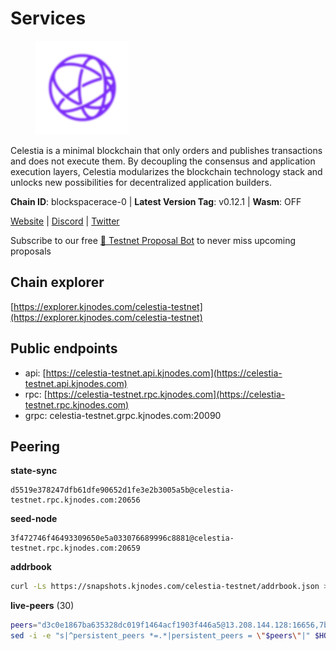 # Services

<figure><img src="https://raw.githubusercontent.com/kj89/cosmos-images/main/logos/celestia.png" width="150" alt=""><figcaption></figcaption></figure>

Celestia is a minimal blockchain that only orders and publishes transactions and  does not execute them. By decoupling the consensus and application execution layers,  Celestia modularizes the blockchain technology stack and unlocks new possibilities  for decentralized application builders.

**Chain ID**: blockspacerace-0 | **Latest Version Tag**: v0.12.1 | **Wasm**: OFF

[Website](https://celestia.org) | [Discord](https://discord.gg/celestiacommunity) | [Twitter](https://twitter.com/CelestiaOrg)



Subscribe to our free [🤖 Testnet Proposal Bot](https://t.me/kjnodes_testnet_proposal_bot) to never miss upcoming proposals


## Chain explorer
[https://explorer.kjnodes.com/celestia-testnet](https://explorer.kjnodes.com/celestia-testnet)

## Public endpoints

* api: [https://celestia-testnet.api.kjnodes.com](https://celestia-testnet.api.kjnodes.com)
* rpc: [https://celestia-testnet.rpc.kjnodes.com](https://celestia-testnet.rpc.kjnodes.com)
* grpc: celestia-testnet.grpc.kjnodes.com:20090

## Peering

**state-sync**

```text
d5519e378247dfb61dfe90652d1fe3e2b3005a5b@celestia-testnet.rpc.kjnodes.com:20656
```

**seed-node**

```text
3f472746f46493309650e5a033076689996c8881@celestia-testnet.rpc.kjnodes.com:20659
```

**addrbook**
```bash
curl -Ls https://snapshots.kjnodes.com/celestia-testnet/addrbook.json > $HOME/.celestia-app/config/addrbook.json
```

**live-peers** (30)
```bash
peers="d3c0e1867ba635328dc019f1464acf1903f446a5@13.208.144.128:16656,7b2f4cb70f04f2e9befb6ace66ce1ac7b3bea5b4@178.239.197.179:26656,6855a5168a860ca61b876c12cf7882b3be4ad58a@35.210.7.124:26656,cb0c8eab8b18c4c6a2d0cc030d1b0787656b61bb@65.108.137.39:26656,10c84789386c2ee3aacd8e09f04b78fac14fb3d7@209.126.86.119:26656,2b8f5b788108c593378ce0dad8faff180b854cb4@185.56.139.86:26656,e4fa11cfb413d69d95dc90a0e12125b091b1d574@51.158.115.159:26656,24770b73138ee6a2113e4c35b5e3525749c21350@109.238.11.182:26656,aa0f4f7f63460c19b448004283b6d3ffc682e443@65.109.38.111:11656,38a3604c87e19301b2a028ef0b4a0735014de749@64.25.109.145:26656,3ef426538e3b8bfa274aa9a442583bbbda71942f@185.144.99.12:26656,9497e0c783d5cb9b18f6addfcf2f25cdc4d5d1a2@148.113.153.79:36656,e225815e3da7a26d712c074045977034a901bbc0@5.9.106.214:26686,afa8e3de3c304db0fae0113428c1747081df35a2@194.163.134.232:26656,508706c7c37a7a5e4c99c4581d9334cbad34cb86@37.27.2.226:26656,fb9fc76ee67cd021b913752b49560dd9184688f2@135.181.216.215:36656,5fa6853eb52bc3a5ff1fe56b988515d16644819a@65.21.232.33:2000,a20a5f47307049619d2fe689f3c33f1f7ab9470c@162.55.245.144:2130,e85b086d236a2c9a4d285e6d44126bb6fc6a1555@131.153.158.209:26656,768ac4ece936ca4eb01b763c119edb74c53b58b2@135.181.26.67:26656,2b9c71541bb54d13e887b9ec6ff88bf09ea4c4a3@138.197.134.254:26656,8f14ec71e1d712c912c27485a169c2519628cfb6@185.225.232.196:21656,721d15a87ce8b3062284614def3c32b72019de5b@35.206.161.204:26656,7a89c8c63ee0a305d236eabb435ea54f1c08d3dd@125.143.190.194:17002,0293f2cf7184da95bc6ea6ff31c7e97578b9c7ff@65.109.106.95:26656,d5519e378247dfb61dfe90652d1fe3e2b3005a5b@65.109.68.190:20656,56288342bd8dd6e190134245afd518c2e0384b35@18.216.133.192:31380,23c69377c73644e125d29cb01d1f61e897fc0ae4@65.109.104.70:21066,af66f28f19f747bd2b5a18d91d143dc8e035f86a@47.147.226.228:52656,fedea9723696360d429a23792225594779cc7cd7@65.108.231.124:11656"
sed -i -e "s|^persistent_peers *=.*|persistent_peers = \"$peers\"|" $HOME/.celestia-app/config/config.toml
```
